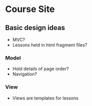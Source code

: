 ﻿# Course Site

## Basic design ideas

* MVC?
* Lessons held in html fragment files?

### Model

* Hold details of page order?
* Navigation?

### View

* Views are templates for lessons